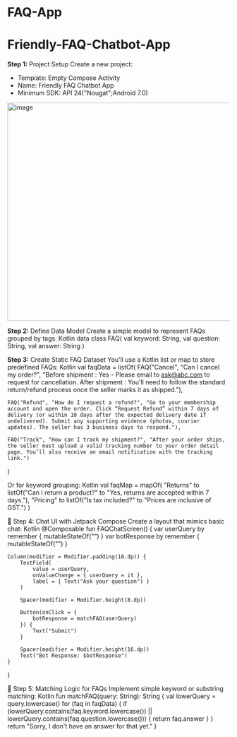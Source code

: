 # FAQ-App
# Friendly-FAQ-Chatbot-App
**Step 1:** Project Setup
Create a new project:
- Template: Empty Compose Activity
- Name: Friendly FAQ Chatbot App
- Minimum SDK: API 24("Nougat";Android 7.0)

<img width="939" height="494" alt="image" src="https://github.com/user-attachments/assets/532f4f6f-365c-4c34-a8d9-98758c50dfb1" />


**Step 2:** Define Data Model
Create a simple model to represent FAQs grouped by tags.
Kotlin
data class FAQ(
    val keyword: String,
    val question: String,
    val answer: String
)

**Step 3:** Create Static FAQ Dataset
You’ll use a Kotlin list or map to store predefined FAQs:
Kotlin
val faqData = listOf(
    FAQ("Cancel", "Can I cancel my order?", "Before shipment : Yes - Please email to ask@abc.com to request for cancellation. After shipment : You'll need to follow the standard return/refund process once the seller marks it as shipped."),
    
    FAQ("Refund", "How do I request a refund?", "Go to your membership account and open the order. Click “Request Refund” within 7 days of delivery (or within 10 days after the expected delivery date if undelivered). Submit any supporting evidence (photos, courier updates). The seller has 3 business days to respond."),
    
    FAQ("Track", "How can I track my shipment?", "After your order ships, the seller must upload a valid tracking number to your order detail page. You’ll also receive an email notification with the tracking link.")
)

Or for keyword grouping:
Kotlin
val faqMap = mapOf(
    "Returns" to listOf("Can I return a product?" to "Yes, returns are accepted within 7 days."),
    "Pricing" to listOf("Is tax included?" to "Prices are inclusive of GST.")
)

💬 Step 4: Chat UI with Jetpack Compose
Create a layout that mimics basic chat:
Kotlin
@Composable
fun FAQChatScreen() {
    var userQuery by remember { mutableStateOf("") }
    var botResponse by remember { mutableStateOf("") }

    Column(modifier = Modifier.padding(16.dp)) {
        TextField(
            value = userQuery,
            onValueChange = { userQuery = it },
            label = { Text("Ask your question") }
        )

        Spacer(modifier = Modifier.height(8.dp))

        Button(onClick = {
            botResponse = matchFAQ(userQuery)
        }) {
            Text("Submit")
        }

        Spacer(modifier = Modifier.height(16.dp))
        Text("Bot Response: $botResponse")
    }
}

🔎 Step 5: Matching Logic for FAQs
Implement simple keyword or substring matching:
Kotlin
fun matchFAQ(query: String): String {
    val lowerQuery = query.lowercase()
    for (faq in faqData) {
        if (lowerQuery.contains(faq.keyword.lowercase()) ||
            lowerQuery.contains(faq.question.lowercase())) {
            return faq.answer
        }
    }
    return "Sorry, I don't have an answer for that yet."
}
